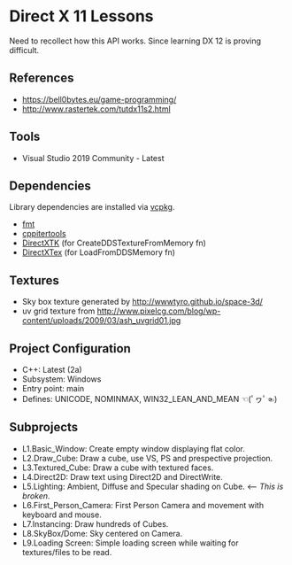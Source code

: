 ﻿# Direct X 11 Lessons
Need to recollect how this API works.
Since learning DX 12 is proving difficult.

## References
- https://bell0bytes.eu/game-programming/
- http://www.rastertek.com/tutdx11s2.html

## Tools
- Visual Studio 2019 Community - Latest

## Dependencies
Library dependencies are installed via [vcpkg](https://github.com/microsoft/vcpkg). 
- [fmt](https://fmt.dev/latest/index.html)
- [cppitertools](https://github.com/ryanhaining/cppitertools)
- [DirectXTK](https://github.com/microsoft/DirectXTK) (for CreateDDSTextureFromMemory fn)
- [DirectXTex](https://github.com/microsoft/DirectXTex) (for LoadFromDDSMemory fn)

## Textures 
- Sky box texture generated by http://wwwtyro.github.io/space-3d/
- uv grid texture from http://www.pixelcg.com/blog/wp-content/uploads/2009/03/ash_uvgrid01.jpg

## Project Configuration
- C++: Latest (2a)
- Subsystem: Windows
- Entry point: main
- Defines: UNICODE, NOMINMAX, WIN32_LEAN_AND_MEAN  ☜(ﾟヮﾟ☜)

## Subprojects
- L1.Basic_Window: Create empty window displaying flat color.
- L2.Draw_Cube: Draw a cube, use VS, PS and prespective projection.
- L3.Textured_Cube: Draw a cube with textured faces.
- L4.Direct2D: Draw text using Direct2D and DirectWrite.
- L5.Lighting: Ambient, Diffuse and Specular shading on Cube. <-- *This is broken*.
- L6.First_Person_Camera: First Person Camera and movement with keyboard and mouse.
- L7.Instancing: Draw hundreds of Cubes.
- L8.SkyBox/Dome: Sky centered on Camera.
- L9.Loading Screen: Simple loading screen while waiting for textures/files to be read.